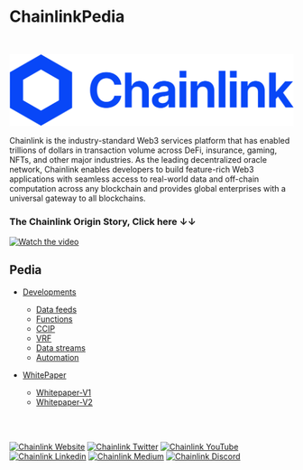 # ChainlinkPedia

<br>

![Chainlink logo](media/6656037210b1691e305622e4_logo.svg)

Chainlink is the industry-standard Web3 services platform that has enabled trillions of dollars in transaction volume across DeFi, insurance, gaming, NFTs, and other major industries. As the leading decentralized oracle network, Chainlink enables developers to build feature-rich Web3 applications with seamless access to real-world data and off-chain computation across any blockchain and provides global enterprises with a universal gateway to all blockchains.
<br>

### The Chainlink Origin Story, Click here &#8595;&darr;

[![Watch the video](https://img.youtube.com/vi/Uh9zZ4__abk/maxresdefault.jpg)](https://www.youtube.com/watch?v=Uh9zZ4__abk)

## Pedia

- [Developments](https://github.com/YourGuyD3v/ChainlinkPedia/tree/main/developments)

  - [Data feeds](https://github.com/YourGuyD3v/ChainlinkPedia/tree/main/developments/src/datafeeds)
  - [Functions](https://github.com/YourGuyD3v/ChainlinkPedia/tree/main/developments/src/functions)
  - [CCIP](https://github.com/YourGuyD3v/ChainlinkPedia/tree/main/developments/src/VRF)
  - [VRF](https://github.com/YourGuyD3v/ChainlinkPedia/tree/main/developments/src/vrf)
  - [Data streams](https://github.com/YourGuyD3v/ChainlinkPedia/tree/main/developments/src/datastreams)
  - [Automation](https://github.com/YourGuyD3v/ChainlinkPedia/tree/main/developments/src/automation)

- [WhitePaper](https://github.com/YourGuyD3v/ChainlinkPedia/tree/main/whitepaper)

  - [Whitepaper-V1](https://github.com/YourGuyD3v/ChainlinkPedia/blob/main/whitepaper/whitepaper-v1.pdf)
  - [Whitepaper-V2](https://github.com/YourGuyD3v/ChainlinkPedia/blob/main/whitepaper/whitepaper-v2.pdf)

<br>
<br>

[![Chainlink Website](https://img.shields.io/badge/Chainlink-375BD2?style=for-the-badge&logo=chainlink&logoColor=white)](https://chainlinklabs.com/)
[![Chainlink Twitter](https://img.shields.io/badge/Twitter-1DA1F2?style=for-the-badge&logo=twitter&logoColor=white)](https://twitter.com/chainlinklabs)
[![Chainlink YouTube](https://img.shields.io/badge/YouTube-FF0000?style=for-the-badge&logo=youtube&logoColor=white)](https://www.youtube.com/@chainlink)
[![Chainlink Linkedin](https://img.shields.io/badge/LinkedIn-0077B5?style=for-the-badge&logo=linkedin&logoColor=white)](https://www.linkedin.com/company/chainlink-labs/about/)
[![Chainlink Medium](https://img.shields.io/badge/Medium-000000?style=for-the-badge&logo=medium&logoColor=white)](https://medium.com/chainlink)
[![Chainlink Discord](https://img.shields.io/badge/Discord-7289DA?style=for-the-badge&logo=discord&logoColor=white)](https://discord.com/invite/VbgjQWzan5)
